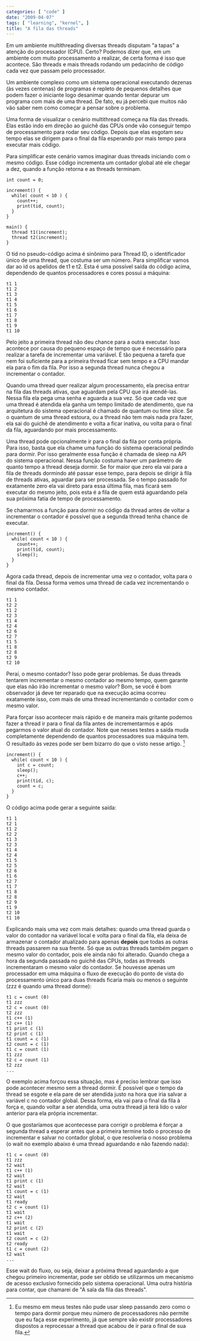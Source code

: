 ```yaml
---
categories: [ "code" ]
date: "2009-04-07"
tags: [ "learning", "kernel", ]
title: "A fila das threads"
---
```

Em um ambiente multithreading diversas threads disputam "a tapas" a atenção do processador (CPU). Certo? Podemos dizer que, em um ambiente com muito processamento a realizar, de certa forma é isso que acontece. São threads e mais threads rodando um pedacinho de código cada vez que passam pelo processador.

Um ambiente complexo como um sistema operacional executando dezenas (às vezes centenas) de programas é repleto de pequenos detalhes que podem fazer o iniciante logo desanimar quando tentar depurar um programa com mais de uma thread. De fato, eu já percebi que muitos não vão saber nem como começar a pensar sobre o problema.

Uma forma de visualizar o cenário multithread começa na fila das threads. Elas estão indo em direção ao guichê das CPUs onde vão conseguir tempo de processamento para rodar seu código. Depois que elas esgotam seu tempo elas se dirigem para o final da fila esperando por mais tempo para executar mais código.

Para simplificar este cenário vamos imaginar duas threads iniciando com o mesmo código. Esse código incrementa um contador global até ele chegar a dez, quando a função retorna e as threads terminam.

    int count = 0;

    increment() {
      while( count < 10 ) {
        count++;
        print(tid, count);
      }
    }

    main() {
      thread t1(increment);
      thread t2(increment);
    }

O tid no pseudo-código acima é sinônimo para Thread ID, o identificador único de uma thread, que costuma ser um número. Para simplificar vamos dar ao id os apelidos de t1 e t2. Esta é uma possível saída do código acima, dependendo de quantos processadores e cores possui a máquina:

    t1 1
    t1 2
    t1 3
    t1 4
    t1 5
    t1 6
    t1 7
    t1 8
    t1 9
    t1 10

Pelo jeito a primeira thread não deu chance para a outra executar. Isso acontece por causa do pequeno espaço de tempo que é necessário para realizar a tarefa de incrementar uma variável. É tão pequena a tarefa que nem foi suficiente para a primeira thread ficar sem tempo e a CPU mandar ela para o fim da fila. Por isso a segunda thread nunca chegou a incrementar o contador.

Quando uma thread quer realizar algum processamento, ela precisa entrar na fila das threads ativas, que aguardam pela CPU que irá atendê-las. Nessa fila ela pega uma senha e aguarda a sua vez. Só que cada vez que uma thread é atendida ela ganha um tempo limitado de atendimento, que na arquitetura do sistema operacional é chamado de quantum ou time slice. Se o quantum de uma thread estoura, ou a thread não tem mais nada pra fazer, ela sai do guichê de atendimento e volta a ficar inativa, ou volta para o final da fila, aguardando por mais processamento.

Uma thread pode opcionalmente ir para o final da fila por conta própria. Para isso, basta que ela chame uma função do sistema operacional pedindo para dormir. Por isso geralmente essa função é chamada de sleep na API do sistema operacional. Nessa função costuma haver um parâmetro de quanto tempo a thread deseja dormir. Se for maior que zero ela vai para a fila de threads dormindo até passar esse tempo, para depois se dirigir à fila de threads ativas, aguardar para ser processada. Se o tempo passado for exatamente zero ela vai direto para essa última fila, mas ficará sem executar do mesmo jeito, pois esta é a fila de quem está aguardando pela sua próxima fatia de tempo de processamento.

Se chamarmos a função para dormir no código da thread antes de voltar a incrementar o contador é possível que a segunda thread tenha chance de executar.

    increment() {
      while( count < 10 ) {
        count++;
        print(tid, count);
        sleep();
      }
    }

Agora cada thread, depois de incrementar uma vez o contador, volta para o final da fila. Dessa forma vemos uma thread de cada vez incrementando o mesmo contador.

    t1 1
    t2 2
    t1 2
    t2 3
    t1 4
    t2 4
    t2 6
    t2 7
    t1 5
    t1 8
    t2 8
    t2 9
    t2 10

Peraí, o mesmo contador? Isso pode gerar problemas. Se duas threads tentarem incrementar o mesmo contador ao mesmo tempo, quem garante que elas não irão incrementar o mesmo valor? Bom, se você é bom observador já deve ter reparado que na execução acima ocorreu exatamente isso, com mais de uma thread incrementando o contador com o mesmo valor.

Para forçar isso acontecer mais rápido e de maneira mais gritante podemos fazer a thread ir para o final da fila antes de incrementarmos e após pegarmos o valor atual do contador. Note que nesses testes a saída muda completamente dependendo de quantos processadores sua máquina tem. O resultado às vezes pode ser bem bizarro do que o visto nesse artigo. [^1]

    increment() {
      while( count < 10 ) {
        int c = count;
        sleep();
        c++;
        print(tid, c);
        count = c;
      }
    }

O código acima pode gerar a seguinte saída:

    t1 1
    t2 1
    t1 2
    t2 2
    t1 3
    t2 3
    t1 4
    t2 4
    t1 5
    t2 5
    t2 6
    t1 6
    t2 7
    t1 7
    t1 8
    t2 8
    t2 9
    t1 9
    t2 10
    t1 10

Explicando mais uma vez com mais detalhes: quando uma thread guarda o valor do contador na variável local e volta para o final da fila, ela deixa de armazenar o contador atualizado para apenas **depois** que todas as outras threads passarem na sua frente. Só que as outras threads também pegam o mesmo valor do contador, pois ele ainda não foi alterado. Quando chega a hora da segunda passada no guichê das CPUs, todas as threads incrementaram o mesmo valor do contador. Se houvesse apenas um processador em uma máquina o fluxo de execução do ponto de vista do processamento único para duas threads ficaria mais ou menos o seguinte (zzz é quando uma thread dorme):

    t1 c = count (0)
    t1 zzz
    t2 c = count (0)
    t2 zzz
    t1 c++ (1)
    t2 c++ (1)
    t1 print c (1)
    t2 print c (1)
    t1 count = c (1)
    t2 count = c (1)
    t1 c = count (1)
    t1 zzz
    t2 c = count (1)
    t2 zzz
    ...

O exemplo acima forçou essa situação, mas é preciso lembrar que isso pode acontecer mesmo sem a thread dormir. É possível que o tempo da thread se esgote e ela pare de ser atendida justo na hora que iria salvar a variável c no contador global. Dessa forma, ela vai para o final da fila à força e, quando voltar a ser atendida, uma outra thread já terá lido o valor anterior para ela própria incrementar.

O que gostaríamos que acontecesse para corrigir o problema é forçar a segunda thread a esperar antes que a primeira termine todo o processo de incrementar e salvar no contador global, o que resolveria o nosso problema (o wait no exemplo abaixo é uma thread aguardando e não fazendo nada):

    t1 c = count (0)
    t1 zzz
    t2 wait
    t1 c++ (1)
    t2 wait
    t1 print c (1)
    t2 wait
    t1 count = c (1)
    t2 wait
    t1 ready
    t2 c = count (1)
    t1 wait
    t2 c++ (2)
    t1 wait
    t2 print c (2)
    t1 wait
    t2 count = c (2)
    t2 ready
    t1 c = count (2)
    t2 wait
    ...

Esse wait do fluxo, ou seja, deixar a próxima thread aguardando a que chegou primeiro incrementar, pode ser obtido se utilizarmos um mecanismo de acesso exclusivo fornecido pelo sistema operacional. Uma outra história para contar, que chamarei de "A sala da fila das threads".

[^1]: Eu mesmo em meus testes não pude usar sleep passando zero como o tempo para dormir porque meu número de processadores não permite que eu faça esse experimento, já que sempre vão existir processadores dispostos a reprocessar a thread que acabou de ir para o final de sua fila.
